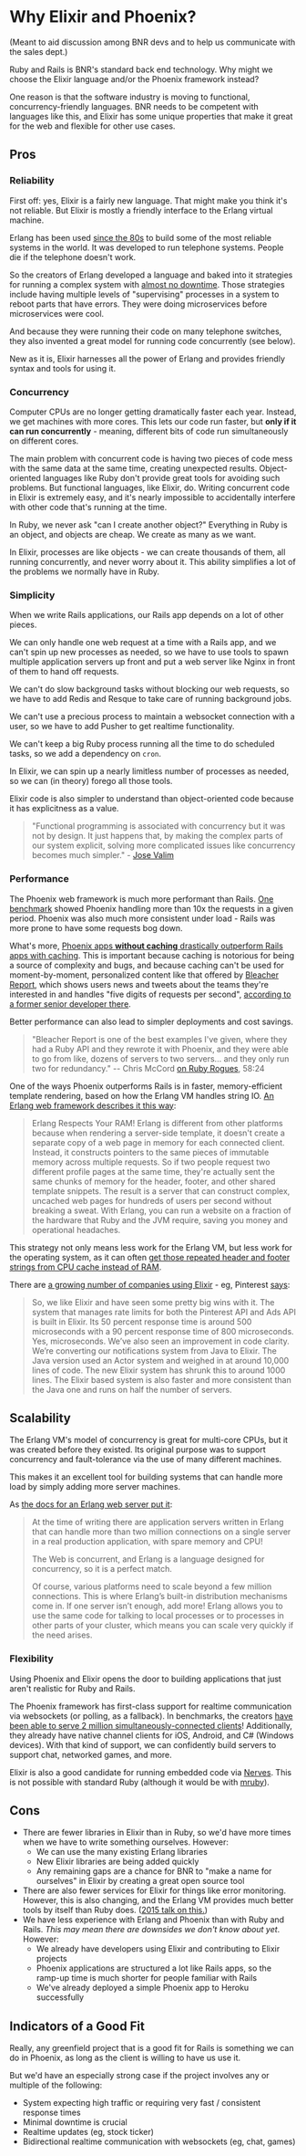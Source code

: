 # Why Elixir and Phoenix?

(Meant to aid discussion among BNR devs and to help us communicate with the sales dept.)

Ruby and Rails is BNR's standard back end technology.
Why might we choose the Elixir language and/or the Phoenix framework instead?

One reason is that the software industry is moving to functional, concurrency-friendly languages.
BNR needs to be competent with languages like this, and Elixir has some unique properties that make it great for the web and flexible for other use cases.

## Pros

### Reliability

First off: yes, Elixir is a fairly new language.
That might make you think it's not reliable.
But Elixir is mostly a friendly interface to the Erlang virtual machine.

Erlang has been used [since the 80s](http://www.erlang.org/course/history) to build some of the most reliable systems in the world.
It was developed to run telephone systems.
People die if the telephone doesn't work.

So the creators of Erlang developed a language and baked into it strategies for running a complex system with [almost no downtime](http://stackoverflow.com/questions/8426897/erlangs-99-9999999-nine-nines-reliability).
Those strategies include having multiple levels of "supervising" processes in a system to reboot parts that have errors.
They were doing microservices before microservices were cool.

And because they were running their code on many telephone switches, they also invented a great model for running code concurrently (see below).

New as it is, Elixir harnesses all the power of Erlang and provides friendly syntax and tools for using it.

### Concurrency

Computer CPUs are no longer getting dramatically faster each year.
Instead, we get machines with more cores.
This lets our code run faster, but **only if it can run concurrently** - meaning, different bits of code run simultaneously on different cores.

The main problem with concurrent code is having two pieces of code mess with the same data at the same time, creating unexpected results.
Object-oriented languages like Ruby don't provide great tools for avoiding such problems.
But functional languages, like Elixir, do.
Writing concurrent code in Elixir is extremely easy, and it's nearly impossible to accidentally interfere with other code that's running at the time.

In Ruby, we never ask "can I create another object?"
Everything in Ruby is an object, and objects are cheap.
We create as many as we want.

In Elixir, processes are like objects - we can create thousands of them, all running concurrently, and never worry about it.
This ability simplifies a lot of the problems we normally have in Ruby.

### Simplicity

When we write Rails applications, our Rails app depends on a lot of other pieces.

We can only handle one web request at a time with a Rails app, and we can't spin up new processes as needed, so we have to use tools to spawn multiple application servers up front and put a web server like Nginx in front of them to hand off requests.

We can't do slow background tasks without blocking our web requests, so we have to add Redis and Resque to take care of running background jobs.

We can't use a precious process to maintain a websocket connection with a user, so we have to add Pusher to get realtime functionality.

We can't keep a big Ruby process running all the time to do scheduled tasks, so we add a dependency on `cron`.

In Elixir, we can spin up a nearly limitless number of processes as needed, so we can (in theory) forego all those tools.

Elixir code is also simpler to understand than object-oriented code because it has explicitness as a value.

> "Functional programming is associated with concurrency but it was not by design. It just happens that, by making the complex parts of our system explicit, solving more complicated issues like concurrency becomes much simpler." - [Jose Valim](http://www.sitepoint.com/an-interview-with-elixir-creator-jose-valim/)

### Performance

The Phoenix web framework is much more performant than Rails.
[One benchmark](https://github.com/mroth/phoenix-showdown/blob/master/README.md#benchmarking) showed Phoenix handling more than 10x the requests in a given period.
Phoenix was also much more consistent under load - Rails was more prone to have some requests bog down.

What's more, [Phoenix apps **without caching** drastically outperform Rails apps with caching](http://sorentwo.com/2016/02/02/caching-what-is-it-good-for.html).
This is important because caching is notorious for being a source of complexity and bugs, and because caching can't be used for moment-by-moment, personalized content like that offered by [Bleacher Report](http://bleacherreport.com/), which shows users news and tweets about the teams they're interested in and handles "five digits of requests per second", [according to a former senior developer there](http://www.elixirconf.eu/elixirconf2015/michael-schaefermeyer).

Better performance can also lead to simpler deployments and cost savings.

> "Bleacher Report is one of the best examples I've given, where they had a Ruby API and they rewrote it with Phoenix, and they were able to go from like, dozens of servers to two servers... and they only run two for redundancy."
>  --  Chris McCord [on Ruby Rogues](https://devchat.tv/ruby-rogues/253-rr-phoenix-and-rails-with-chris-mccord), 58:24

One of the ways Phoenix outperforms Rails is in faster, memory-efficient template rendering, based on how the Erlang VM handles string IO. [An Erlang web framework describes it this way](http://chicagoboss.org/about.htm):

> Erlang Respects Your RAM!
> Erlang is different from other platforms because when rendering a server-side template, it doesn't create a separate copy of a web page in memory for each connected client. Instead, it constructs pointers to the same pieces of immutable memory across multiple requests.
> So if two people request two different profile pages at the same time, they're actually sent the same chunks of memory for the header, footer, and other shared template snippets. The result is a server that can construct complex, uncached web pages for hundreds of users per second without breaking a sweat.
> With Erlang, you can run a website on a fraction of the hardware that Ruby and the JVM require, saving you money and operational headaches.

This strategy not only means less work for the Erlang VM, but less work for the operating system, as it can often [get those repeated header and footer strings from CPU cache instead of RAM](http://stackoverflow.com/questions/37167918/does-calling-writev-repeatedly-with-the-same-memory-address-allow-hardware-cac).

There are [a growing number of companies using Elixir](https://github.com/doomspork/elixir-companies) - eg, Pinterest [says](https://engineering.pinterest.com/blog/introducing-new-open-source-tools-elixir-community):

> So, we like Elixir and have seen some pretty big wins with it. The system that manages rate limits for both the Pinterest API and Ads API is built in Elixir. Its 50 percent response time is around 500 microseconds with a 90 percent response time of 800 microseconds. Yes, microseconds. 
> We’ve also seen an improvement in code clarity. We’re converting our notifications system from Java to Elixir. The Java version used an Actor system and weighed in at around 10,000 lines of code. The new Elixir system has shrunk this to around 1000 lines. The Elixir based system is also faster and more consistent than the Java one and runs on half the number of servers.

## Scalability

The Erlang VM's model of concurrency is great for multi-core CPUs, but it was created before they existed.
Its original purpose was to support concurrency and fault-tolerance via the use of many different machines.

This makes it an excellent tool for building systems that can handle more load by simply adding more server machines.

As [the docs for an Erlang web server put it](http://ninenines.eu/docs/en/cowboy/2.0/guide/erlang_web/):

> At the time of writing there are application servers written in Erlang that can handle more than two million connections on a single server in a real production application, with spare memory and CPU!
>
> The Web is concurrent, and Erlang is a language designed for concurrency, so it is a perfect match.
>
> Of course, various platforms need to scale beyond a few million connections. This is where Erlang’s built-in distribution mechanisms come in. If one server isn’t enough, add more! Erlang allows you to use the same code for talking to local processes or to processes in other parts of your cluster, which means you can scale very quickly if the need arises.

### Flexibility

Using Phoenix and Elixir opens the door to building applications that just aren't realistic for Ruby and Rails.

The Phoenix framework has first-class support for realtime communication via websockets (or polling, as a fallback).
In benchmarks, the creators [have been able to serve 2 million simultaneously-connected clients](http://www.phoenixframework.org/blog/the-road-to-2-million-websocket-connections)!
Additionally, they already have native channel clients for iOS, Android, and C# (Windows devices).
With that kind of support, we can confidently build servers to support chat, networked games, and more.

Elixir is also a good candidate for running embedded code via [Nerves](http://nerves-project.org/).
This is not possible with standard Ruby (although it would be with [mruby](https://github.com/mruby/mruby)).

## Cons

- There are fewer libraries in Elixir than in Ruby, so we'd have more times when we have to write something ourselves. However:
  - We can use the many existing Erlang libraries
  - New Elixir libraries are being added quickly
  - Any remaining gaps are a chance for BNR to "make a name for ourselves" in Elixir by creating a great open source tool
- There are also fewer services for Elixir for things like error monitoring. However, this is also changing, and the Erlang VM provides much better tools by itself than Ruby does. ([2015 talk on this.](https://www.youtube.com/watch?v=xT8vDHIvurs&feature=youtu.be&t=33m1s))
- We have less experience with Erlang and Phoenix than with Ruby and Rails. *This may mean there are downsides we don't know about yet*. However:
  - We already have developers using Elixir and contributing to Elixir projects
  - Phoenix applications are structured a lot like Rails apps, so the ramp-up time is much shorter for people familiar with Rails
  - We've already deployed a simple Phoenix app to Heroku successfully

## Indicators of a Good Fit

Really, any greenfield project that is a good fit for Rails is something we can do in Phoenix, as long as the client is willing to have us use it.

But we'd have an especially strong case if the project involves any or multiple of the following:

- System expecting high traffic or requiring very fast / consistent response times
- Minimal downtime is crucial
- Realtime updates (eg, stock ticker)
- Bidirectional realtime communication with websockets (eg, chat, games)
